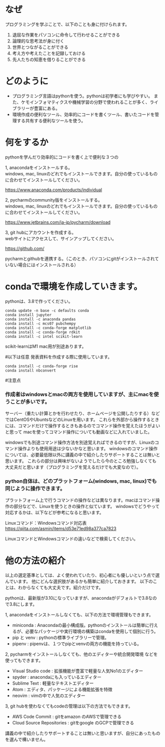 # なぜ

プログラミングを学ぶことで、以下のことも身に付けられます。

1. 退屈な作業をパソコンに命令して行わせることができる
2. 論理的な思考法が身に付く
3. 世界とつながることができる
4. 考え方や考えたことを記録しておける
5. 先人たちの知恵を借りることができる

# どのように
- プログラミング言語はpythonを使う。pythonは初学者にも学びやすい。 また、ケモインフォマティクスや機械学習の分野で使われることが多く、ライブラリーが豊富にある。
- 環境作成の便利なツール、効率的にコードを書くツール、書いたコードを管理する共有する便利なツールを使う。

# 何をするか
pythonを学んだり効率的にコードを書く上で便利な３つの

1, anacondaをインストールする。<br>
windows, mac, linuxのどれでもインストールできます。自分の使っているものに合わせてインストールしてください。

https://www.anaconda.com/products/individual

2, pycharmのcommunity版をインストールする。<br>
windows, mac, linuxのどれでもインストールできます。自分の使っているものに合わせてインストールしてください。

https://www.jetbrains.com/ja-jp/pycharm/download

3, git hubにアカウントを作成する。<br>
webサイトにアクセスして、サインアップしてください。

https://github.com/

pycharmとgithubを連携する。（このとき、パソコンにgitがインストールされていない場合にはインストールされる）

# condaで環境を作成していきます。

pythonは、3.8で作ってください。

```
conda update -n base -c defaults conda
conda install jupyter
conda install -c anaconda pandas
conda install -c mcs07 pubchempy
conda install -c conda-forge matplotlib
conda install -c conda-forge rdkit
conda install -c intel scikit-learn
```

scikit-learnはM1 mac用が別途あります。

#以下は任意
発表資料を作成する際に使用しています。
```
conda install -c conda-forge rise
conda install nbconvert
```

#注意点
### 作成者はwindowsとmacの両方を使用していますが、主にmacを使うことが多いです。
サーバー（重たい計算とかを行わせたり、ホームページを公開したりする）などではCentOSやUbuntsなどのLinuxを用います。
これらを外部から操作するときには、コマンドだけで操作するときもあるのでコマンド操作を覚えたほうがよいと思って
macを使ってコマンド操作についても動画などに入れていました。

windowsでも別途コマンド操作方法を別途覚えればできるのですが、Linuxのコマンド操作よりも使用用途は少ないかなと思います。 windowsのコマンド操作については、必要最低限以外に講義の中で紹介したりサポートすることは無いと思います。
これらの部分は興味がないようでしたら今のところ勉強しなくても大丈夫だと思います（プログラミングを覚えるだけでも大変なので）。

### python自体は、どのプラットフォーム(windows, mac, linux)でも同じように操作できます。
プラットフォーム上で行うコマンドの操作などは異なります。macはコマンド操作の部分などで、Linuxを使うときの操作と似ています。
windowsでどうやって対応するかは、以下などが参考になると思います。

Linuxコマンド：Windowsコマンド対応表<br>
https://qiita.com/asmin/items/d53e71ed98a377ca7823

LinuxコマンドとWindowsコマンドの違いなどで検索してください。

# 他の方法の紹介
以上の選定基準としては、よく使われていたり、初心者にも優しいという点で選んでいます。
他にどんな選択肢があるかも簡単に紹介しておきます。
以下のことは、わからなくても大丈夫です。紹介だけです。

pythonは、最新版が3.10になっていますが、anacondaがデフォルトで3.8なので3.8にします。

1, anacondaをインストールしなくても、以下の方法で環境管理もできます。
- miniconda : Anacondaの最小構成版。pythonのインストールは簡単に行えるが、必要なパッケージや実行環境の構築はcondaを使用して個別に行う。
- pip と venv : pythonの標準ライブラリーで管理。
- pipenv : pipenvは、１つでpipとvenvの両方の機能を持っている。

2, pycharmをインストールしなくても、他のエディターや統合開発環境 などを使ってもできます。
- Visual Studio code : 拡張機能が豊富で軽量な人気No1のエディター
- spyder : anacondaにも入っているエディター
- Sublime Text : 軽量なテキストエディター
- Atom : エディタ、パッケージによる機能拡張を特徴
- neovim : vimの中で人気のエディター

3, git hubを使わなくてもcodeの管理は以下の方法でもできます。
- AWS Code Commit : gitをamazon のAWSで管理できる
- Cloud Source Repositories : gitをgoogle のGCPで管理できる

講義の中で紹介したりサポートすることは無いと思いますが、自分にあったものを選んで構いません。
